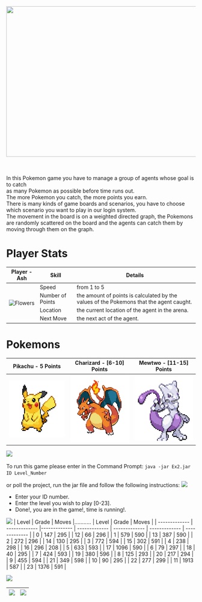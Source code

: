 <p>&nbsp;</p>
<p align="center">
  <img width="800" height="400" src="https://i.ibb.co/M2BwdDW/background.jpg">
</p>
<p>&nbsp;</p>
In this Pokemon game you have to manage a group of agents whose goal is to catch<br> as many Pokemon as possible before time runs out.<br>
The more Pokemon you catch, the more points you earn.<br>
There is many kinds of game boards and scenarios, you have to choose which scenario you want to play in our login system.<br>
The movement in the board is on a weighted directed graph, the Pokemons are randomly scattered on the board
and the agents can catch them by moving through them on the graph.<br>

# Player Stats

<table>
    <thead>
        <tr>
            <th>Player - Ash</th>
            <th>Skill</th>
            <th>Details</th>
        </tr>
    </thead>
    <tbody>
        <tr>
            <td rowspan=4><picture>
  <img src="https://www.pokecommunity.com/customavatars/avatar514181_2.gif" alt="Flowers" style="width:auto;">
</picture></td>
            <td>Speed</td>
            <td>from 1 to 5</td>
        </tr>
        <tr>
            <td>Number of Points</td>
            <td> the amount of points is calculated by the values of the Pokemons that the agent caught.</td>
        </tr>
        <tr>
            <td>Location</td>
            <td>the current location of the agent in the arena.</td>
        </tr>
        <tr>
            <td>Next Move</td>
            <td>the next act of the agent.</td>
        </tr>
    </tbody>
</table>

# Pokemons

| Pikachu - 5 Points  | Charizard - [6-10] Points| Mewtwo - [11-15] Points|
| ------------- | ------------- | ------------- |
| <img width="170" height="150" src="https://github.com/DorAzaria/Ariel_OOP_Ex2/blob/master/resource/pikachu.gif?raw=true">| <img width="170" height="180" src="https://github.com/DorAzaria/Ariel_OOP_Ex2/blob/master/resource/charizard.gif?raw=true">| <img width="170" height="170" src="https://github.com/DorAzaria/Ariel_OOP_Ex2/blob/master/resource/mewtwo.gif?raw=true">|

![](https://i.ibb.co/0FnhjnW/pokemon-Header3.jpg)

To run this game please enter in the Command Prompt: 
`java -jar Ex2.jar ID Level_Number `

or poll the project, run the jar file and follow the following instructions:
![](https://i.ibb.co/ZhZFqqP/login.jpg)
* Enter your ID number.
* Enter the level you wish to play [0-23].
* Done!, you are in the game!, time is running!.

![](https://i.ibb.co/NWWSmG3/pokemon-Header2.jpg)
| Level  | Grade | Moves |...........   | Level  | Grade | Moves |
| ------------- | ------------- |------------- | ------------- | ------------- | ------------- | ------------- |
| 0  | 147  | 295  |          | 12 | 66   | 296  |
| 1  | 579  | 590  |          | 13 | 387  | 590  |
| 2  | 272  | 296  |          | 14 | 130  | 295  |
| 3  | 772  | 594  |          | 15 | 302  | 591  |
| 4  | 238  | 298  |          | 16 | 296  | 208  |
| 5  | 633  | 593  |          | 17 | 1096 | 590  |
| 6  | 79   | 297  |          | 18 | 40   | 295  |
| 7  | 424  | 593  |          | 19 | 380  | 596  |
| 8  | 125  | 293  |          | 20 | 217  | 294  |
| 9  | 455  | 594  |          | 21 | 349  | 598  |
| 10 | 90   | 295  |          | 22 | 277  | 299  |
| 11 | 1913 | 587  |          | 23 | 1376 | 591  |

![](https://i.ibb.co/CWYhJvf/pokemon-Header4.jpg)

|  ![](https://i.ibb.co/vXpwfNC/gameplay.png) | ![](https://i.ibb.co/Fh4FByH/S.png)| 
| ------------- | ------------- |
